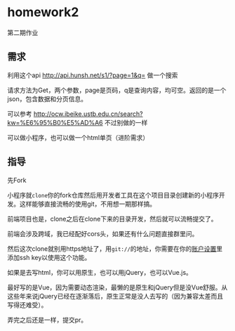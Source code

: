 # homework2
第二期作业

## 需求
利用这个api
http://api.hunsh.net/s1/?page=1&q=
做一个搜索

请求方法为Get，两个参数，page是页码，q是查询内容，均可空。返回的是一个json，包含数据和分页信息。

可以参考
http://ocw.ibeike.ustb.edu.cn/search?kw=%E6%95%B0%E5%AD%A6
不过别做的一样

可以做小程序，也可以做一个html单页（进阶需求）

## 指导

先Fork

小程序就`clone`你的fork仓库然后用开发者工具在这个项目目录创建新的小程序开发。这样能够直接流畅的使用git，不用想一期那样搞。

前端项目也是，clone之后在clone下来的目录开发，然后就可以流畅提交了。

前端会涉及跨域，我已经配好cors头，如果还有什么问题直接群里问。

然后这次clone就别用https地址了，用`git://`的地址，你需要在你的[账户设置](https://github.com/settings/keys)里添加ssh key以使用这个功能。

如果是去写html，你可以用原生，也可以用jQuery，也可以Vue.js。

最好写的是Vue，因为需要动态渲染，最懒的是原生和jQuery但是没Vue舒服。从这些年来说jQuery已经在逐渐落后，原生正常是没人去写的（因为兼容太差而且写得还难受）。

弄完之后还是一样，提交pr。
